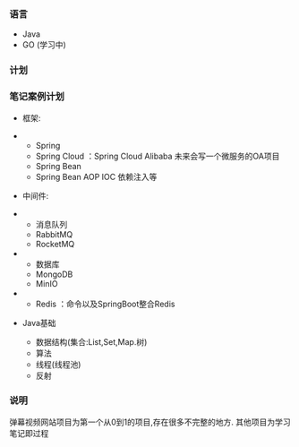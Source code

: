 ### 语言
- Java 
- GO (学习中)

### 计划
### 笔记案例计划
- 框架:
- - Spring
  - Spring Cloud ：Spring Cloud Alibaba 未来会写一个微服务的OA项目
  - Spring Bean
  - Spring Bean AOP IOC 依赖注入等

- 中间件:    
- - 消息队列
  - RabbitMQ
  - RocketMQ
  
- - 数据库
  - MongoDB
  - MinIO
- - Redis ：命令以及SpringBoot整合Redis
- Java基础
  - 数据结构(集合:List,Set,Map.树)
  - 算法
  - 线程(线程池)
  - 反射
### 说明
弹幕视频网站项目为第一个从0到1的项目,存在很多不完整的地方.
其他项目为学习笔记即过程
